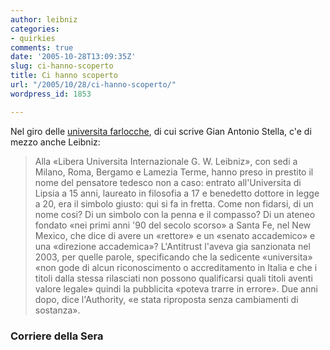 ```yaml
---
author: leibniz
categories:
- quirkies
comments: true
date: '2005-10-28T13:09:35Z'
slug: ci-hanno-scoperto
title: Ci hanno scoperto
url: "/2005/10/28/ci-hanno-scoperto/"
wordpress_id: 1853

---
```

Nel giro delle [universita farlocche](https://www.corriere.it/edicola/index.jsp?path=PRIMA_PAGINA&doc=STELLA), di cui scrive Gian Antonio Stella, c'e di mezzo anche Leibniz:

> Alla «Libera Universita Internazionale G. W. Leibniz», con sedi a Milano, Roma, Bergamo e Lamezia Terme, hanno preso in prestito il nome del pensatore tedesco non a caso: entrato all'Universita di Lipsia a 15 anni, laureato in filosofia a 17 e benedetto dottore in legge a 20, era il simbolo giusto: qui si fa in fretta. Come non fidarsi, di un nome cosi? Di un simbolo con la penna e il compasso? Di un ateneo fondato «nei primi anni '90 del secolo scorso» a Santa Fe, nel New Mexico, che dice di avere un «rettore» e un «senato accademico» e una «direzione accademica»? L'Antitrust l'aveva gia sanzionata nel 2003, per quelle parole, specificando che la sedicente «universita» «non gode di alcun riconoscimento o accreditamento in Italia e che i titoli dalla stessa rilasciati non possono qualificarsi quali titoli aventi valore legale» quindi la pubblicita «poteva trarre in errore». Due anni dopo, dice l'Authority, «e stata riproposta senza cambiamenti di sostanza».

### Corriere della Sera
